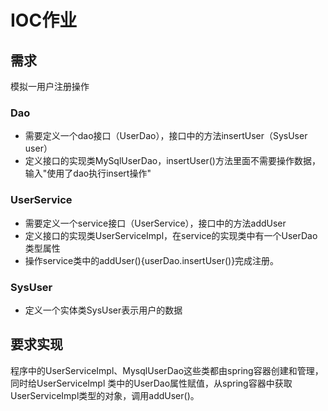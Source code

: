 # IOC作业
## 需求
模拟一用户注册操作
### Dao 
* 需要定义一个dao接口（UserDao），接口中的方法insertUser（SysUser user）
* 定义接口的实现类MySqlUserDao，insertUser()方法里面不需要操作数据，输入"使用了dao执行insert操作"
### UserService
* 需要定义一个service接口（UserService），接口中的方法addUser
* 定义接口的实现类UserServiceImpl，在service的实现类中有一个UserDao类型属性
* 操作service类中的addUser(){userDao.insertUser()}完成注册。
### SysUser
* 定义一个实体类SysUser表示用户的数据
## 要求实现
程序中的UserServiceImpl、MysqlUserDao这些类都由spring容器创建和管理，同时给UserServiceImpl
类中的UserDao属性赋值，从spring容器中获取UserServiceImpl类型的对象，调用addUser()。